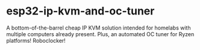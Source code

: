 # esp32-ip-kvm-and-oc-tuner

A bottom-of-the-barrel cheap IP KVM solution intended for homelabs with multiple computers already present. Plus, an automated OC tuner for Ryzen platforms! Roboclocker!